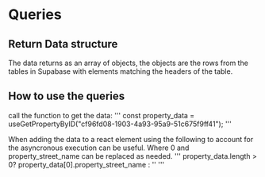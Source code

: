 # Queries
## Return Data structure
The data returns as an array of objects, the objects are the rows from the tables in Supabase with elements matching the headers of the table.

## How to use the queries
call the function to get the data:
'''
const property_data = useGetPropertyByID("cf96fd08-1903-4a93-95a9-51c675f9ff41");
'''

When adding the data to a react element using the following to account for the asyncronous execution can be useful. Where 0 and property_street_name can be replaced as needed.
'''
property_data.length > 0? property_data[0].property_street_name : ''
'''
